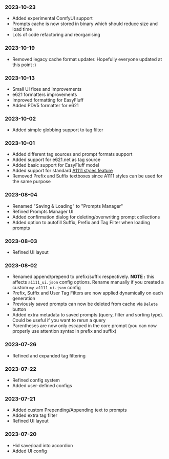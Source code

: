 ### 2023-10-23

* Added experimental ComfyUI support
* Prompts cache is now stored in binary which should reduce size and load time
* Lots of code refactoring and reorganising

### 2023-10-19

* Removed legacy cache format updater. Hopefully everyone updated at this point :)

### 2023-10-13

* Small UI fixes and improvements
* e621 formatters improvements
* Improved formatting for EasyFluff
* Added PDV5 formatter for e621

### 2023-10-02

* Added simple globbing support to tag filter

### 2023-10-01

* Added different tag sources and prompt formats support
* Added support for e621.net as tag source
* Added basic support for EasyFluff model
* Added support for standard [A1111 styles feature](https://github.com/AUTOMATIC1111/stable-diffusion-webui/wiki/Features#styles)
* Removed Prefix and Suffix textboxes since A1111 styles can be used for the same purpose

### 2023-08-04

* Renamed "Saving & Loading" to "Prompts Manager"
* Refined Prompts Manager UI
* Added confirmation dialog for deleting/overwriting prompt collections
* Added option to autofill Suffix, Prefix and Tag Filter when loading prompts

### 2023-08-03

* Refined UI layout

### 2023-08-02

* Renamed append/prepend to prefix/suffix respectively. **NOTE :** this affects `a1111_ui.json` config options. Rename manually if you created a custom `my_a1111_ui.json` config
* Prefix, Suffix and User Tag Filters are now applied dynamically on each generation
* Previously saved prompts can now be deleted from cache via `Delete` button
* Added extra metadata to saved prompts (query, filter and sorting type). Could be useful if you want to rerun a query
* Parentheses are now only escaped in the core prompt (you can now properly use attention syntax in prefix and suffix)

### 2023-07-26

* Refined and expanded tag filtering

### 2023-07-22

* Refined config system
* Added user-defined configs

### 2023-07-21

* Added custom Prepending/Appending text to prompts
* Added extra tag filter
* Refined UI layout

### 2023-07-20

* Hid save/load into accordion
* Added UI config
